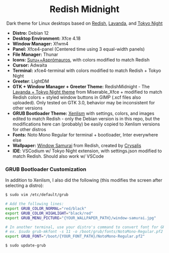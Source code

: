 <div align="center">
    <h1>Redish Midnight</h1>
    <p>Dark theme for Linux desktops based on <a href="https://github.com/legendlife/Redish" target="_blank">Redish</a>, <a href="https://github.com/vinceliuice/Lavanda-kde" target="_blank">Lavanda</a>, and <a href="https://github.com/folke/tokyonight.nvim">Tokyo Night</a></p>
</div>

- **Distro:** Debian 12
- **Desktop Environment:** Xfce 4.18
- **Window Manager:** Xfwm4
- **Panel:** Xfce4-panel (Centered time using 3 equal-width panels)
- **File Manager:** Thunar
- **Icons:** [Suru++Asprómauros](https://github.com/gusbemacbe/suru-plus-aspromauros), with colors modified to match Redish
- **Cursor:** Adwaita
- **Terminal:** xfce4-terminal with colors modified to match Redish + Tokyo Night
- **Greeter**: LightDM
- **GTK + Window Manager + Greeter Theme:** RedishMidnight - The [Lavanda + Tokyo Night theme](https://github.com/mehedirm6244/Miserable_Xfce/tree/Serenade) from Miserable_Xfce + modified to match Redish colors + styled window buttons in GIMP (.xcf files also uploaded). Only tested on GTK 3.0, behavior may be inconsistent for other versions
- **GRUB Bootloader Theme:** [Xenlism](https://www.pling.com/p/1440862) with settings, colors, and images edited to match Redish - only the Debian version is in this repo, but the modifications here can (probably) be easily copied to Xenlism versions for other distros
- **Fonts:** Noto Mono Regular for terminal + bootloader, Inter everywhere else
- **Wallpaper:** [Window Samurai](https://github.com/legendlife/Redish/blob/main/wallpaper/window-samurai.jpg) from Redish, created by [Crysalis](https://www.instagram.com/curisaris/)
- **IDE**: VSCodium w/ Tokyo Night extension, with settings.json modified to match Redish. Should also work w/ VSCode

### GRUB Bootloader Customization

In addition to Xenlism, I also did the following (this modifies the screen after selecting a distro):

```bash
$ sudo vim /etc/default/grub

# Add the following lines:
export GRUB_COLOR_NORMAL="red/black"
export GRUB_COLOR_HIGHLIGHT="black/red"
export GRUB_MENU_PICTURE="{YOUR_WALLPAPER_PATH}/window-samurai.jpg"

# In another terminal, use your distro's command to convert font for GRUB (paths and commands below may differ)
# ex. $sudo grub-mkfont -s 11 -o /boot/grub/fonts/NotoMono-Regular.pf2 /usr/share/fonts/truetype/noto/NotoMono-Regular.ttf
export GRUB_FONT="/boot/{YOUR_FONT_PATH}/NotoMono-Regular.pf2"

$ sudo update-grub
```